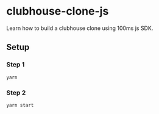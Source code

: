 # clubhouse-clone-js
Learn how to build a clubhouse clone using 100ms js SDK.

## Setup

### Step 1
```
yarn
```
### Step 2
```
yarn start
```




